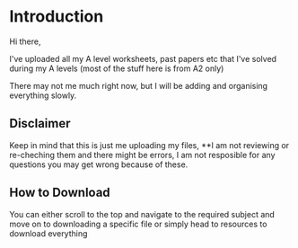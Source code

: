 # Introduction

Hi there,

I've uploaded all my A level worksheets, past papers etc that I've solved during my A levels (most of the stuff here is from A2 only)

There may not me much right now, but I will be adding and organising everything slowly. 

## Disclaimer
Keep in mind that this is just me uploading my files, **I am not reviewing or re-cheching them and there might be errors, I am not resposible for any questions you may get wrong because of these.

## How to Download
You can either scroll to the top and navigate to the required subject and move on to downloading a specific file or simply head to resources to download everything

